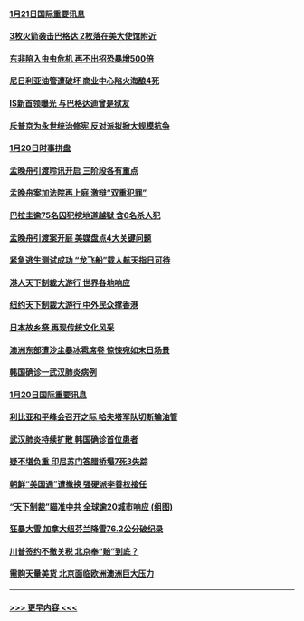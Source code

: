 #### [1月21日国际重要讯息](../pages/prog202/a102757450.md?t=01211855) 
#### [3枚火箭袭击巴格达 2枚落在美大使馆附近](../pages/prog202/a102757310.md?t=01211855) 
#### [东非陷入虫虫危机 再不出招恐暴增500倍](../pages/prog202/a102757295.md?t=01211855) 
#### [尼日利亚油管遭破坏 商业中心陷火海酿4死](../pages/prog202/a102757272.md?t=01211855) 
#### [IS新首领曝光 与巴格达迪曾是狱友](../pages/prog202/a102757122.md?t=01211855) 
#### [斥普京为永世统治修宪 反对派拟掀大规模抗争](../pages/prog202/a102757022.md?t=01211855) 
#### [1月20日时事拼盘](../pages/prog202/a102757036.md?t=01211855) 
#### [孟晚舟引渡聆讯开启 三阶段各有重点](../pages/prog202/a102757006.md?t=01211855) 
#### [孟晚舟案加法院再上庭 激辩“双重犯罪”](../pages/prog202/a102756996.md?t=01211855) 
#### [巴拉圭逾75名囚犯挖地道越狱 含6名杀人犯](../pages/prog202/a102756968.md?t=01211855) 
#### [孟晚舟引渡案开庭 美媒盘点4大关键问题](../pages/prog202/a102756917.md?t=01211855) 
#### [紧急逃生测试成功 “龙飞船”载人航天指日可待](../pages/prog202/a102756957.md?t=01211855) 
#### [港人天下制裁大游行 世界各地响应](../pages/prog202/a102756878.md?t=01211855) 
#### [纽约天下制裁大游行 中外民众撑香港](../pages/prog202/a102756875.md?t=01211855) 
#### [日本故乡祭 再现传统文化风采](../pages/prog202/a102756778.md?t=01211855) 
#### [澳洲东部遭沙尘暴冰雹席卷 惊悚宛如末日场景](../pages/prog202/a102756630.md?t=01211855) 
#### [韩国确诊一武汉肺炎病例](../pages/prog202/a102756696.md?t=01211855) 
#### [1月20日国际重要讯息](../pages/prog202/a102756640.md?t=01211855) 
#### [利比亚和平峰会召开之际 哈夫塔军队切断输油管](../pages/prog202/a102756580.md?t=01211855) 
#### [武汉肺炎持续扩散 韩国确诊首位患者](../pages/prog202/a102756566.md?t=01211855) 
#### [疑不堪负重 印尼苏门答腊桥塌7死3失踪](../pages/prog202/a102756559.md?t=01211855) 
#### [朝鲜“美国通”遭撤换 强硬派李善权接任](../pages/prog202/a102756380.md?t=01211855) 
#### [“天下制裁”瞄准中共 全球逾20城市响应 (组图)](../pages/prog202/a102756496.md?t=01211855) 
#### [狂暴大雪 加拿大纽芬兰降雪76.2公分破纪录](../pages/prog202/a102756447.md?t=01211855) 
#### [川普签约不撤关税 北京奉“赔”到底？](../pages/prog202/a102756354.md?t=01211855) 
#### [需购天量美货 北京面临欧洲澳洲巨大压力](../pages/prog202/a102756304.md?t=01211855) 

----
#### [ >>> 更早内容 <<< ](../indexes/prog202-earlier.md)
